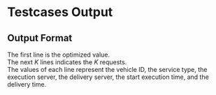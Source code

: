 Testcases Output
====

Output Format
---
The first line is the optimized value.<br>
The next $K$ lines indicates the $K$ requests.<br>
The values of each line represent the vehicle ID, the service type, the execution server, the delivery server, the start execution time, and the delivery time.<br>
